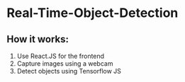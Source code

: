 # Real-Time-Object-Detection  

## How it works: 
1. Use React.JS for the frontend 
2. Capture images using a webcam 
3. Detect objects using Tensorflow JS
